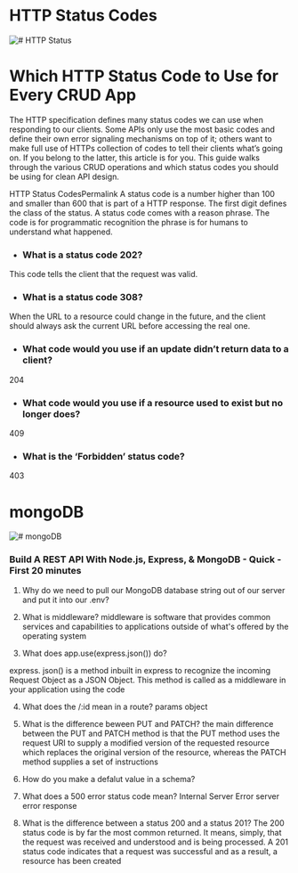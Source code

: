# HTTP Status Codes

![# HTTP Status](https://miro.medium.com/max/920/1*w_iicbG7L3xEQTArjHUS6g.jpeg)

# Which HTTP Status Code to Use for Every CRUD App
The HTTP specification defines many status codes we can use when responding to our clients. Some APIs only use the most basic codes and define their own error signaling mechanisms on top of it; others want to make full use of HTTPs collection of codes to tell their clients what’s going on. If you belong to the latter, this article is for you. This guide walks through the various CRUD operations and which status codes you should be using for clean API design.

HTTP Status CodesPermalink A status code is a number higher than 100 and smaller than 600 that is part of a HTTP response. The first digit defines the class of the status. A status code comes with a reason phrase. The code is for programmatic recognition the phrase is for humans to understand what happened.

- ### What is a status code 202?
This code tells the client that the request was valid.

- ### What is a status code 308?
When the URL to a resource could change in the future, and the client should always ask the current URL before accessing the real one.

- ### What code would you use if an update didn’t return data to a client?
204

- ###  What code would you use if a resource used to exist but no longer does?
409

- ### What is the ‘Forbidden’ status code?
403

# mongoDB

![# mongoDB](https://upload.wikimedia.org/wikipedia/commons/thumb/9/93/MongoDB_Logo.svg/1280px-MongoDB_Logo.svg.png)

 ### Build A REST API With Node.js, Express, & MongoDB - Quick - First 20 minutes

1. Why do we need to pull our MongoDB database string out of our server and put it into our .env?

2. What is middleware?
middleware is software that provides common services and capabilities to applications outside of what's offered by the operating system

3. What does app.use(express.json()) do?

express. json() is a method inbuilt in express to recognize the incoming Request Object as a JSON Object. This method is called as a middleware in your application using the code

4. What does the /:id mean in a route?
params object

5. What is the difference beween PUT and PATCH?
the main difference between the PUT and PATCH method is that the PUT method uses the request URI to supply a modified version of the requested resource which replaces the original version of the resource, whereas the PATCH method supplies a set of instructions 


6. How do you make a defalut value in a schema?

7. What does a 500 error status code mean?
 Internal Server Error server error response

8. What is the difference between a status 200 and a status 201? The 200 status code is by far the most common returned. It means, simply, that the request was received and understood and is being processed. A 201 status code indicates that a request was successful and as a result, a resource has been created